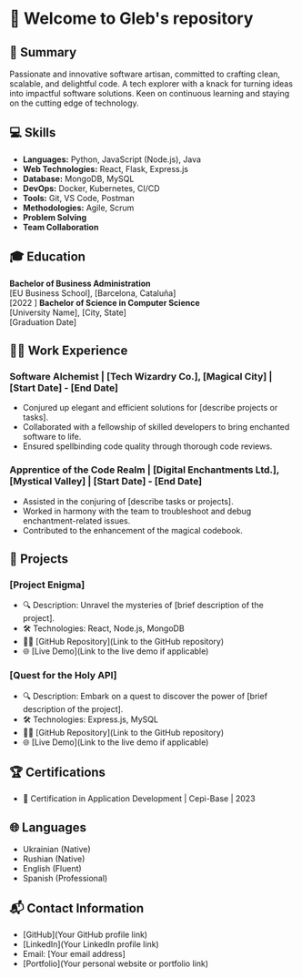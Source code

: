 # 🚀 Welcome to Gleb's repository 

## 🌟 Summary

Passionate and innovative software artisan, committed to crafting clean, scalable, and delightful code. A tech explorer with a knack for turning ideas into impactful software solutions. Keen on continuous learning and staying on the cutting edge of technology.

## 💻 Skills

- **Languages:** Python, JavaScript (Node.js), Java
- **Web Technologies:** React, Flask, Express.js
- **Database:** MongoDB, MySQL
- **DevOps:** Docker, Kubernetes, CI/CD
- **Tools:** Git, VS Code, Postman
- **Methodologies:** Agile, Scrum
- **Problem Solving**
- **Team Collaboration**

## 🎓 Education

**Bachelor of Business Administration**  
[EU Business School], [Barcelona, Cataluña]  
[2022 ]
**Bachelor of Science in Computer Science**  
[University Name], [City, State]  
[Graduation Date]

## 👨‍💻 Work Experience

### Software Alchemist | [Tech Wizardry Co.], [Magical City] | [Start Date] - [End Date]

- Conjured up elegant and efficient solutions for [describe projects or tasks].
- Collaborated with a fellowship of skilled developers to bring enchanted software to life.
- Ensured spellbinding code quality through thorough code reviews.

### Apprentice of the Code Realm | [Digital Enchantments Ltd.], [Mystical Valley] | [Start Date] - [End Date]

- Assisted in the conjuring of [describe tasks or projects].
- Worked in harmony with the team to troubleshoot and debug enchantment-related issues.
- Contributed to the enhancement of the magical codebook.

## 🚧 Projects

### [Project Enigma]

- 🔍 Description: Unravel the mysteries of [brief description of the project].
- 🛠️ Technologies: React, Node.js, MongoDB
- 🧙‍♂️ [GitHub Repository](Link to the GitHub repository)
- 🌐 [Live Demo](Link to the live demo if applicable)

### [Quest for the Holy API]

- 🔍 Description: Embark on a quest to discover the power of [brief description of the project].
- 🛠️ Technologies: Express.js, MySQL
- 🧙‍♂️ [GitHub Repository](Link to the GitHub repository)
- 🌐 [Live Demo](Link to the live demo if applicable)

## 🏆 Certifications

- 📜 Certification in Application Development | Cepi-Base | 2023


## 🌐 Languages

- Ukrainian (Native)
- Rushian (Native)
- English (Fluent)
- Spanish (Professional)


## 📬 Contact Information

- [GitHub](Your GitHub profile link)
- [LinkedIn](Your LinkedIn profile link)
- Email: [Your email address]
- [Portfolio](Your personal website or portfolio link)


